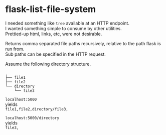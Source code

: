 # flask-list-file-system

I needed something like `tree` available at an HTTP endpoint.  
I wanted something simple to consume by other utilities.  
Prettied-up html, links, etc, were not desirable.  

Returns comma separated file paths recursively, relative to the path flask is run from.  
Sub paths can be specified in the HTTP request.  

Assume the following directory structure.
```
.
├── file1
├── file2
└── directory
    └── file3
```

`localhost:5000`  
yields  
`file1,file2,directory/file3,`  


`localhost:5000/directory`  
yields  
`file3,`  
